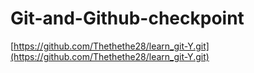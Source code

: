 # Git-and-Github-checkpoint
[https://github.com/Thethethe28/learn_git-Y.git](https://github.com/Thethethe28/learn_git-Y.git)
